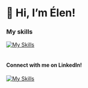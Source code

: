<h1>👋 Hi, I’m Élen!</h1>

<h3>My skills</h3>

[![My Skills](https://skillicons.dev/icons?i=react,nextjs,nodejs,js,tailwind,bootstrap,git,postman,html,css,mysql,figma)](https://skillicons.dev)
<br/>
<br/>
<h4>Connect with me on LinkedIn!</h4>

<a href='https://www.linkedin.com/in/elenbrodt/' title='https://www.linkedin.com/in/elenbrodt/'>![My Skills](https://skillicons.dev/icons?i=linkedin)</a>


<!--[![Élen's GitHub stats](https://github-readme-stats.vercel.app/api?username=elenbrodt&theme=ocean_dark)](https://github.com/elenbrodt/github-readme-stats)
